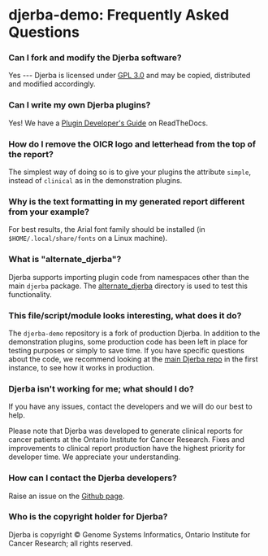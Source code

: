 # djerba-demo: Frequently Asked Questions

### Can I fork and modify the Djerba software?

Yes --- Djerba is licensed under [GPL 3.0](https://www.gnu.org/licenses/gpl-3.0.en.html) and may be copied, distributed and modified accordingly.

### Can I write my own Djerba plugins?

Yes! We have a [Plugin Developer's Guide](https://djerba.readthedocs.io/en/latest/plugin_howto.html) on ReadTheDocs.

### How do I remove the OICR logo and letterhead from the top of the report?

The simplest way of doing so is to give your plugins the attribute `simple`, instead of `clinical` as in the demonstration plugins.

### Why is the text formatting in my generated report different from your example?

For best results, the Arial font family should be installed (in `$HOME/.local/share/fonts` on a Linux machine).

### What is "alternate_djerba"?

Djerba supports importing plugin code from namespaces other than the main `djerba` package. The [alternate_djerba](https://github.com/oicr-gsi/djerba-demo/tree/main/src/lib/alternate_djerba) directory is used to test this functionality.

### This file/script/module looks interesting, what does it do?

The `djerba-demo` repository is a fork of production Djerba. In addition to the demonstration plugins, some production code has been left in place for testing purposes or simply to save time. If you have specific questions about the code, we recommend looking at the [main Djerba repo](https://github.com/oicr-gsi/djerba) in the first instance, to see how it works in production.

### Djerba isn't working for me; what should I do?

If you have any issues, contact the developers and we will do our best to help.

Please note that Djerba was developed to generate clinical reports for cancer patients at the Ontario Institute for Cancer Research. Fixes and improvements to clinical report production have the highest priority for developer time. We appreciate your understanding.

### How can I contact the Djerba developers?

Raise an issue on the [Github page](https://github.com/oicr-gsi/djerba-demo/issues).

### Who is the copyright holder for Djerba?

Djerba is copyright &copy; Genome Systems Informatics, Ontario Institute for Cancer Research; all rights reserved.

